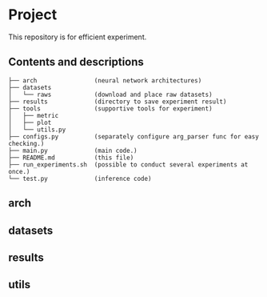 # Project
This repository is for efficient experiment.

## Contents and descriptions
```
├── arch                (neural network architectures)
├── datasets 
│   └── raws            (download and place raw datasets)
├── results             (directory to save experiment result)
├── tools               (supportive tools for experiment)
│   ├── metric
│   ├── plot
│   └── utils.py
├── configs.py          (separately configure arg_parser func for easy checking.)
├── main.py             (main code.)
├── README.md           (this file)
├── run_experiments.sh  (possible to conduct several experiments at once.)
└── test.py             (inference code)
```
## arch
## datasets
## results
## utils

  

